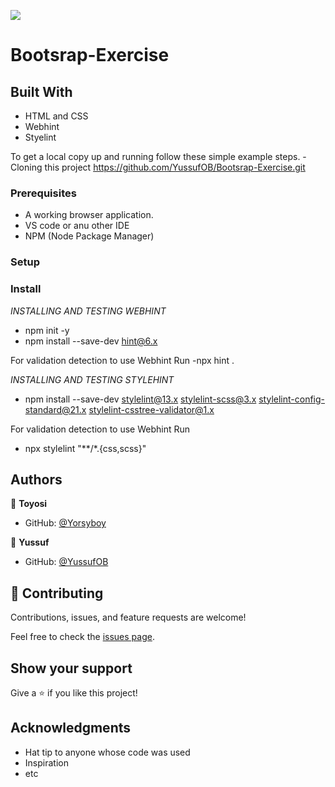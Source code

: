 ![](https://img.shields.io/badge/Microverse-blueviolet)

# Bootsrap-Exercise

## Built With

- HTML and CSS
- Webhint
- Styelint

To get a local copy up and running follow these simple example steps.
-Cloning this project https://github.com/YussufOB/Bootsrap-Exercise.git

### Prerequisites
- A working browser application.
- VS code or anu other IDE
- NPM (Node Package Manager)

### Setup

### Install
*INSTALLING AND TESTING WEBHINT*
- npm init -y
- npm install --save-dev hint@6.x

For validation detection to use Webhint Run
-npx hint .

*INSTALLING AND TESTING STYLEHINT*
- npm install --save-dev stylelint@13.x stylelint-scss@3.x stylelint-config-standard@21.x stylelint-csstree-validator@1.x

For validation detection to use Webhint Run

- npx stylelint "**/*.{css,scss}"

## Authors

👤 **Toyosi**
- GitHub: [@Yorsyboy](https://github.com/Yorsyboy)

👤 **Yussuf**
- GitHub: [@YussufOB](https://github.com/YussufOB)

## 🤝 Contributing

Contributions, issues, and feature requests are welcome!

Feel free to check the [issues page](../../issues/).

## Show your support

Give a ⭐️ if you like this project!

## Acknowledgments

- Hat tip to anyone whose code was used
- Inspiration
- etc